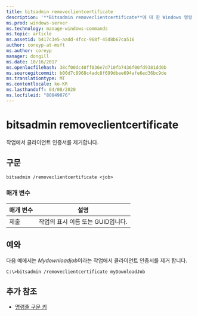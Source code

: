 ```yaml
---
title: bitsadmin removeclientcertificate
description: '**Bitsadmin removeclientcertificate**에 대 한 Windows 명령 항목-작업에서 클라이언트 인증서를 제거 합니다.'
ms.prod: windows-server
ms.technology: manage-windows-commands
ms.topic: article
ms.assetid: b417c3e5-aadd-4fcc-968f-45d8b67ca516
author: coreyp-at-msft
ms.author: coreyp
manager: dongill
ms.date: 10/16/2017
ms.openlocfilehash: 38cf00dc48ff036e7d710fb7436f00fd9381dd0b
ms.sourcegitcommit: b00d7c8968c4adc8f699dbee694afe6ed36bc9de
ms.translationtype: MT
ms.contentlocale: ko-KR
ms.lasthandoff: 04/08/2020
ms.locfileid: "80849876"
---
```

# <a name="bitsadmin-removeclientcertificate"></a>bitsadmin removeclientcertificate

작업에서 클라이언트 인증서를 제거합니다.

## <a name="syntax"></a>구문

```
bitsadmin /removeclientcertificate <job>
```

### <a name="parameters"></a>매개 변수

| 매개 변수 | 설명 |
| -------------- | -------------- |
| 제출 | 작업의 표시 이름 또는 GUID입니다. |

## <a name="examples"></a><a name=BKMK_examples></a>예와

다음 예에서는 *Mydownloadjob*이라는 작업에서 클라이언트 인증서를 제거 합니다.

```
C:\>bitsadmin /removeclientcertificate myDownloadJob 
```

## <a name="additional-references"></a>추가 참조

- [명령줄 구문 키](command-line-syntax-key.md)